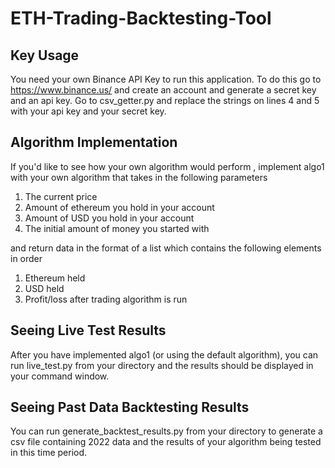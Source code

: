 # ETH-Trading-Backtesting-Tool

## Key Usage
You need your own Binance API Key to run this application. 
To do this go to https://www.binance.us/ and create an account and generate a secret key and an api key.
Go to csv_getter.py and replace the strings on lines 4 and 5 with your api key and your secret key.

## Algorithm Implementation
If you'd like to see how your own algorithm would perform , implement algo1 with your own algorithm that takes in the following parameters
1. The current price
2. Amount of ethereum you hold in your account
3. Amount of USD you hold in your account
4. The initial amount of money you started with
 
and return data in the format of a list which contains the following elements in order

1. Ethereum held
2. USD held
3. Profit/loss after trading algorithm is run

## Seeing Live Test Results
After you have implemented algo1 (or using the default algorithm), you can run live_test.py from your directory and the results should be displayed in your command window.

## Seeing Past Data Backtesting Results
You can run generate_backtest_results.py from your directory to generate a csv file containing 2022 data and the results of your algorithm being tested in this time period.
